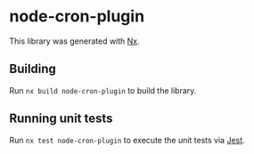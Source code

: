 # node-cron-plugin

This library was generated with [Nx](https://nx.dev).

## Building

Run `nx build node-cron-plugin` to build the library.

## Running unit tests

Run `nx test node-cron-plugin` to execute the unit tests via [Jest](https://jestjs.io).
